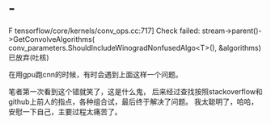# -
F tensorflow/core/kernels/conv_ops.cc:717] Check failed: stream->parent()->GetConvolveAlgorithms( conv_parameters.ShouldIncludeWinogradNonfusedAlgo&lt;T>(), &amp;algorithms) 已放弃(吐核)


在用gpu跑cnn的时候，有时会遇到上面这样一个问题。

笔者第一次看到这个错就笑了，这是什么鬼，
后来经过查找按照stackoverflow和github上前人的指点，各种组合试，最后终于解决了问题。
我太聪明了，哈哈，安慰一下自己，主要过程太痛苦了。
